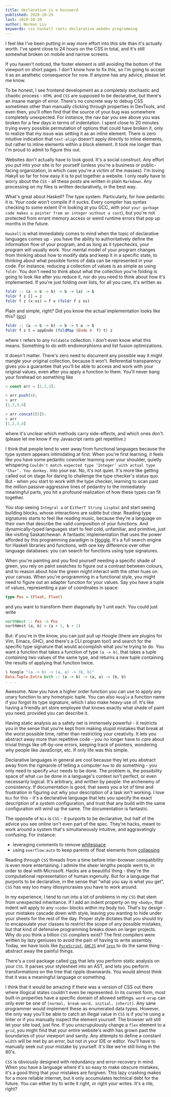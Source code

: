 ```yaml
---
title: declarative is a buzzword
published: 2020-10-29
last: 2020-10-30
author: Norman Liu
keywords: css haskell rants declarative webdev programming 
---
```


I feel like I've been putting in way more effort into this site than it's actually worth. I've spent close to 24 hours on the CSS in total, and it's still somewhat broken on mobile and narrow screens.  

If you haven't noticed, the footer element is still avoiding the bottom of the viewport on short pages. I don't know how to fix this, so I'm going to accept it as an aesthetic consequence for now. If anyone has any advice, please let me know.

To be honest, I see frontend development as a completely stochastic and chaotic process - `HTML` and `CSS` are supposed to be declarative, but there's an insane margin of error. There's no concrete way to debug CSS sometimes other than manually clicking through properties in DevTools, and even then, you'll often find that the source of your bug was somewhere completely unexpected. For instance, the nav bar you see above you was broken for a few days in terms of indentation. I spent close to 20 minutes trying every possible permutation of options that could have broken it, only to realize that my issue was setting it as an inline element. There is zero intuitive indication that `text-align` doesn't apply directly to inline elements, but rather to inline elements within a block element. It took me longer than I'm proud to admit to figure this out.

Websites don't actually have to look good. It's a social construct. Any effort you put into your site is for yourself (unless you're a business or public-facing organization, in which case you're a victim of the masses). I'm loving Hakyll so far for how easy it is to put together a website. I only really have to worry about the `CSS` - all these posts are written in plain `Markdown`. Any processing on my files is written declaratively, in the best way. 

What's great about Haskell? The type system. Particularly, for how pedantic it is. Your code won't compile if it sucks. Every compiler has syntax checking to some extent (I'm looking at you GCC, with your `your garbage code makes a pointer from an integer without a cast`), but you're not protected from errant memory access or weird runtime errors that pop up months in the future.

`Haskell` is what immediately comes to mind when the topic of declarative languages comes up - you have the ability to authoritatively define the information flow of your program, and as long as it typechecks, your program will usually work. Your mental model of your program changes from thinking about how to modify data and keep it in a specific state, to thinking about what possible forms of data can be represented in your code. For instance, reducing a collection of values is as simple as using `foldr`. You don't need to think about what the collection you're folding is going to look like after you reduce it, nor do you need to think about how it's implemented. If you're just folding over lists, for all you care, it's written as

```haskell
foldr :: (a -> b -> b) -> b -> [a] -> b
foldr f z [] = z
foldr f z (x:xs) = f x (foldr f z xs)
```

Plain and simple, right? Did you know the actual implementation looks like this? ([src](https://hackage.haskell.org/package/base-4.14.0.0/docs/src/Data.Foldable.html#foldr))

```haskell
foldr :: (a -> b -> b) -> b -> t a -> b
foldr f z t = appEndo (foldMap (Endo #. f) t) z
```
   where `t` refers to any `Foldable` collection. I don't even know what this means. Something to do with endomorphisms and list fusion optimizations.
   
It doesn't matter. There's zero need to document any possible way it might mangle your original collection, because it won't. Referential transparency gives you a guarantee that you'll be able to access and work with your original values, even after you apply a function to them. You'll never bang your forehead on something like

```javascript
> const arr = [1,2,3];

> arr.push(4);
> arr
[1,2,3,4]

> arr.concat([5]);
> arr
[1,2,3,4]
```

where it's unclear which methods carry side-effects, and which ones don't. (please let me know if my Javascript rants get repetitive.)

I think that people tend to veer away from functional languages because the type system appears intimidating at first. When you're first learning, it feels like you have some pedantic coworker learning over your shoulder, quietly whispering `Couldn't match expected type ‘Integer’ with actual type ‘Char’. You donkey.` into your ear. No, it's not quiet. It's more like getting called out on stage for daring to challenge the type checker's status quo. But - when you start to work with the type checker, learning to scan past the million passive-aggressive lines of pedantry to the immediately meaningful parts, you hit a profound realization of how these types can fit together. 

You stop seeing `Integral a` or `EitherT String LispVal` and start seeing building blocks, whose interactions are subtle but clear. Reading type signatures starts to feel like reading music, because they're a language on their own that describe the valid composition of your functions. And dynamically-typed languages start to feel cold, unfamiliar, and primitive, just like visiting Saskatchewan. A fantastic implementation that uses the power afforded by this programming paradigm is [Hoogle](https://hoogle.haskell.org). It's a full search engine for Haskell libraries and functions, with one key difference over other language databases: you can search for functions using type signatures. 

When you're painting and you find yourself needing a specific shade of green, you rely on paint swatches to figure out a contrast between colours, and to reason about how the green might interact with the other hues on your canvas. When you're programming in a functional style, you might need to figure out an adapter function for your values. Say you have a tuple of values, representing a pair of coordinates in space:

```haskell
type Pos = (Float, Float)
```

and you want to transform them diagonally by 1 unit each. You could just write 

``` haskell
northWest :: Pos -> Pos
northWest (a, b) = (a + 1, b + 1)
```

But: if you're in the know, you can just pull up Hoogle (there are plugins for Vim, Emacs, GHCi, and there's a CLI program too!) and search for the specific type signature that would accomplish what you're trying to do. You want a function that takes a function of type `(a -> b)`, that takes a tuple containing two values of the same type, and returns a new tuple containing the results of applying that function twice.

```haskell
$ hoogle "(a -> b) -> (a, a) -> (b, b)"
Data.Tuple.Extra both :: (a -> b) -> (a, a) -> (b, b)
. . .

```
Awesome. Now you have a higher order function you can use to apply any unary function to any homotypic tuple. You can also `Hoogle` a function name if you forgot its type signature, which I also make heavy use of. It's like having a friendly art store employee that knows exactly what shade of paint you need, provided you can describe it.
   
Having static analysis as a safety net is immensely powerful - it restricts you in the sense that you're kept from making stupid mistakes that break at the worst possible time, rather than restricting your creativity. It lets you abstract away more than repetitive code - you no longer have to *care* about trivial things like off-by-one errors, keeping track of pointers, wondering why people like JavaScript, etc. If only life was this simple.

Declarative languages in general are cool because they let you abstract away from the rigmarole of telling a computer *`how`* to do something - you only need to specify *`what`* needs to be done. The problem is, the possibility space of what *`can`* be done in a language's context isn't perfect, or even necessarily logical. It's arbitrary, and written by people: the archenemy of consistency. If documentation is good, that saves you a lot of time and frustration in figuring out why your description of a task isn't working. I love `Nix` for this - it's a declarative language that lets you specify the exact description of a system configuration, and trust that any build with the same configuration will wind up the same. The documentation is fantastic. 

The opposite of `Nix` is `CSS` - it purports to be declarative, but half of the advice you see online isn't even part of the spec. They're hacks, meant to work around a system that's simultaneously intuitive, and aggravatingly confusing. For instance:

- leveraging comments to remove [whitespace](https://stackoverflow.com/a/15384782)
- using `overflow:auto` to keep parents of float elements from [collapsing](https://stackoverflow.com/questions/218760/how-do-you-keep-parents-of-floated-elements-from-collapsing)

Reading through `CSS` threads from a time before inter-browser compatibility is even more entertaining. I admire the sheer lengths people went to, in order to deal with Microsoft. Hacks are a beautiful thing - they're the computational representation of human ingenuity. But for a language that purports to be declarative, in the sense that "what you say is what you get", `CSS` has way too many idiosyncrasies you have to work around. 


In my experience, I tend to run into a lot of problems in my `CSS` that stem from unexpected inheritance. If I add an indent property on my `<body>`, that indent will apply to any `<code>` blocks within my body too. That's by design - your mistakes cascade down with style, leaving you wanting to hide under your sheets for the rest of the day. Proper style dictates that you should try to encapsulate your classes to restrict the scope of any possible mistakes, but that kind of defensive programming breaks down on larger projects. Why do you think a billion `CSS` compilers exist? The first compilers were written by lazy geniuses to avoid the pain of having to write assembly. Today, we have tools like [`PureScript`](https://www.purescript.org/), [`GHCJS`](https://github.com/ghcjs/ghcjs) and [`less`](http://lesscss.org/) to do the same thing - abstract away the painful things.

There's a cool package called [css](https://www.npmjs.com/package/css) that lets you perform static analysis on your `CSS`. It parses your stylesheet into an AST, and lets you perform transformations on the tree that ripple downwards. You would almost think that it was a meaningful language or something.

I think that it would be amazing if there was a version of CSS out there where illogical states couldn't even be represented. In its current form, most built-in properties have a specific domain of allowed settings. `word-wrap` can only ever be one of `[normal, break-word, initial, inherit]`. Any sane programmer would implement these as enumerated data types. However, the only way you'll be able to catch an illegal value in `CSS` is if you're using a linter or if you manually inspect the element yourself. The browser will still let your site load, just fine. If you unscrupulously change a `flex` element to a `grid`, you might find that your entire website's width has grown past the boundaries of your viewport and sanity. Any attempts to define a constant `width` will be met by an error, but not in your IDE or editor. You'll have to manually seek out your mistake by yourself. It's like we're still living in the 80's.

`CSS` is obviously designed with redundancy and error-recovery in mind. When you have a language where it's so easy to make obscure mistakes, it's a good thing that your mistakes are forgiven. This lazy crashing makes for a more reliable internet, but it only accumulates technical debt for the future. You can either try to write it right, or right your writes. It's a rite, right? 
